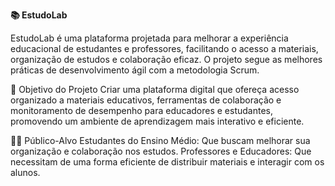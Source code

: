 **📚 EstudoLab**

EstudoLab é uma plataforma projetada para melhorar a experiência educacional de estudantes e professores, facilitando o acesso a materiais, organização de estudos e colaboração eficaz. O projeto segue as melhores práticas de desenvolvimento ágil com a metodologia Scrum.

🚀 Objetivo do Projeto
Criar uma plataforma digital que ofereça acesso organizado a materiais educativos, ferramentas de colaboração e monitoramento de desempenho para educadores e estudantes, promovendo um ambiente de aprendizagem mais interativo e eficiente.

🧑‍🎓 Público-Alvo
Estudantes do Ensino Médio: Que buscam melhorar sua organização e colaboração nos estudos.
Professores e Educadores: Que necessitam de uma forma eficiente de distribuir materiais e interagir com os alunos.
